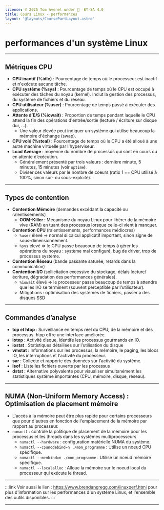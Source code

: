 ```yaml
---
license: © 2025 Tom Avenel under 󰵫  BY-SA 4.0
title: Cours Linux - performances
layout: '@layouts/CoursePartLayout.astro'
---
```


# performances d'un système Linux

---

## Métriques CPU

- **CPU inactif (%idle)** : Pourcentage de temps où le processeur est inactif et n'exécute aucune tâche.
- **CPU système (%sys)** : Pourcentage de temps où le CPU est occupé à exécuter des tâches du noyau (kernel). Inclut la gestion des processus, du système de fichiers et du réseau.
- **CPU utilisateur (%user)** : Pourcentage de temps passé à exécuter des applications.
- **Attente d’E/S (%iowait)** : Proportion de temps pendant laquelle le CPU attend la fin des opérations d'entrée/sortie (lecture / écriture sur disque dur, …).
  - Une valeur élevée peut indiquer un système qui utilise beaucoup la mémoire d'échange (swap).
- **CPU volé (%steal)** : Pourcentage de temps où le CPU a été alloué à une autre machine virtuelle par l'hyperviseur.
- **Load Average** : moyenne du nombre de processus qui sont en cours ou en attente d’exécution.
  - Généralement présenté par trois valeurs : dernière minute, 5 minutes, 15 minutes (voir `uptime`).
  - Diviser ces valeurs par le nombre de coeurs (ratio 1 == CPU utilisé à 100%, sinon sur- ou sous-exploité).

---

## Types de contention

- **Contention Mémoire** (demandes excédant la capacité ou ralentissements)
  - **OOM-Killer** : Mécanisme du noyau Linux pour libérer de la mémoire vive (RAM) en tuant des processus lorsque celle-ci vient à manquer.
- **Contention CPU** (ralentissements, performances médiocres)
  - `%user` élevé => normal si calcul applicatif important, sinon signe de sous-dimensionnement.
  - `%sys` élevé => le CPU passe beaucoup de temps à gérer les opérations du noyau : système mal configuré, bug de driver, trop de processus système.
- **Contention Réseau** (bande passante saturée, retards dans la communication)
- **Contention I/O** (sollicitation excessive du stockage, délais lecture/écriture, dégradation des performances générales).
  - `%iowait` élevé => le processeur passe beaucoup de temps à attendre que les I/O se terminent (souvent perceptible par l'utilisateur).
  - Mitigations : optimisation des systèmes de fichiers, passer à des disques SSD

---

## Commandes d’analyse

- **top et htop** : Surveillance en temps réel du CPU, de la mémoire et des processus. htop offre une interface améliorée.
- **iotop** : Activité disque, identife les processus gourmands en IO.
- **iostat** : Statistiques détaillées sur l'utilisation du disque
- **vmstat** : Informations sur les processus, la mémoire, le paging, les blocs IO, les interruptions et l'activité du processeur.
- **sar** : Collecte et rapporte des données sur l'activité du système.
- **lsof** : Liste les fichiers ouverts par les processus
- **dstat** : Alternative polyvalente pour visualiser simultanément les statistiques système importantes (CPU, mémoire, disque, réseau).

---

## NUMA (Non-Uniform Memory Access) : Optimisation de placement mémoire

- L'accès à la mémoire peut être plus rapide pour certains processeurs que pour d'autres en fonction de l'emplacement de la mémoire par rapport au processeur.
- `numactl` : contrôle la politique de placement de la mémoire pour les processus et les threads dans les systèmes multiprocesseurs.
  - `numactl --hardware` : configuration matérielle NUMA du système.
  - `numactl --cpunodebind=n ./mon_programme` : Utilise un noeud CPU spécifique.
  - `numactl --membind=n ./mon_programme` : Utilise un noeud mémoire spécifique.
  - `numactl --localalloc` : Alloue la mémoire sur le noeud local du processeur qui exécute le thread.

---

:::link
Voir aussi le lien : <https://www.brendangregg.com/linuxperf.html> pour plus d'information sur les performances d'un système Linux, et l'ensemble des outils disponibles.
:::

---

